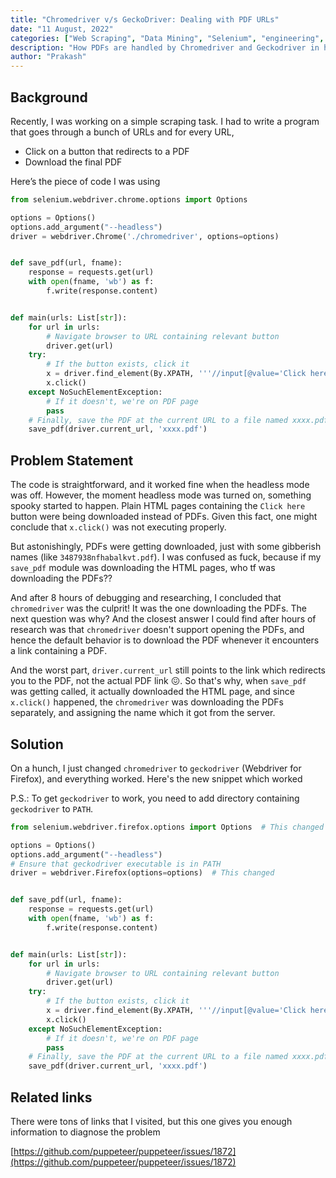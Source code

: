 ```yaml
---
title: "Chromedriver v/s GeckoDriver: Dealing with PDF URLs"
date: "11 August, 2022"
categories: ["Web Scraping", "Data Mining", "Selenium", "engineering", "data"]
description: "How PDFs are handled by Chromedriver and Geckodriver in headless mode"
author: "Prakash"
---
```


## Background

Recently, I was working on a simple scraping task. I had to write a program that goes through a bunch of URLs and for every URL, 

- Click on a button that redirects to a PDF
- Download the final PDF

Here’s the piece of code I was using

```python
from selenium.webdriver.chrome.options import Options

options = Options()
options.add_argument("--headless")
driver = webdriver.Chrome('./chromedriver', options=options)


def save_pdf(url, fname):
    response = requests.get(url)
    with open(fname, 'wb') as f:
        f.write(response.content)


def main(urls: List[str]):
    for url in urls:
        # Navigate browser to URL containing relevant button
        driver.get(url)
    try:
        # If the button exists, click it
        x = driver.find_element(By.XPATH, '''//input[@value='Click here']''')
        x.click()
    except NoSuchElementException:
        # If it doesn't, we're on PDF page
        pass
    # Finally, save the PDF at the current URL to a file named xxxx.pdf
    save_pdf(driver.current_url, 'xxxx.pdf')
```

## Problem Statement

The code is straightforward, and it worked fine when the headless mode was off. However, the moment headless mode was turned on, something spooky started to happen. Plain HTML pages containing the `Click here` button were being downloaded instead of PDFs. Given this fact, one might conclude that `x.click()` was not executing properly. 

But astonishingly, PDFs were getting downloaded, just with some gibberish names (like `3487938nfhabalkvt.pdf`). I was confused as fuck, because if my `save_pdf` module was downloading the HTML pages, who tf was downloading the PDFs??

And after 8 hours of debugging and researching, I concluded that `chromedriver` was the culprit! It was the one downloading the PDFs. The next question was why? And the closest answer I could find after hours of research was that `chromedriver` doesn't support opening the PDFs, and hence the default behavior is to download the PDF whenever it encounters a link containing a PDF. 

And the worst part, `driver.current_url` still points to the link which redirects you to the PDF, not the actual PDF link 😖. So that's why, when `save_pdf` was getting called, it actually downloaded the HTML page, and since `x.click()` happened, the `chromedriver` was downloading the PDFs separately, and assigning the name which it got from the server.

## Solution

On a hunch, I just changed `chromedriver` to `geckodriver` (Webdriver for Firefox), and everything worked. Here's the new snippet which worked

P.S.: To get `geckodriver` to work, you need to add directory containing `geckodriver` to `PATH`.

```python
from selenium.webdriver.firefox.options import Options  # This changed

options = Options()
options.add_argument("--headless")
# Ensure that geckodriver executable is in PATH
driver = webdriver.Firefox(options=options)  # This changed


def save_pdf(url, fname):
    response = requests.get(url)
    with open(fname, 'wb') as f:
        f.write(response.content)


def main(urls: List[str]):
    for url in urls:
        # Navigate browser to URL containing relevant button
        driver.get(url)
    try:
        # If the button exists, click it
        x = driver.find_element(By.XPATH, '''//input[@value='Click here']''')
        x.click()
    except NoSuchElementException:
        # If it doesn't, we're on PDF page
        pass
    # Finally, save the PDF at the current URL to a file named xxxx.pdf
    save_pdf(driver.current_url, 'xxxx.pdf')

```

## Related links

There were tons of links that I visited, but this one gives you enough information to diagnose the problem

[https://github.com/puppeteer/puppeteer/issues/1872](https://github.com/puppeteer/puppeteer/issues/1872)